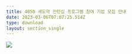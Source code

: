 ```yaml
---
title: 4050 새도약 인턴십 프로그램 참여 기업 모집 안내
date: 2023-03-06T07:07:25.514Z
type: download
layout: section_single
---
```

![](/uploads/main_slide_230313b.jpg)